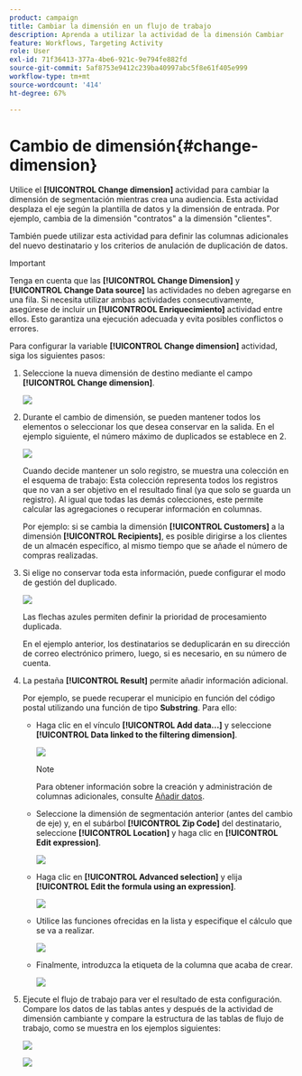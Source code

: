 ```yaml
---
product: campaign
title: Cambiar la dimensión en un flujo de trabajo
description: Aprenda a utilizar la actividad de la dimensión Cambiar
feature: Workflows, Targeting Activity
role: User
exl-id: 71f36413-377a-4be6-921c-9e794fe882fd
source-git-commit: 5af8753e9412c239ba40997abc5f8e61f405e999
workflow-type: tm+mt
source-wordcount: '414'
ht-degree: 67%

---
```


# Cambio de dimensión{#change-dimension}

Utilice el **[!UICONTROL Change dimension]** actividad para cambiar la dimensión de segmentación mientras crea una audiencia. Esta actividad desplaza el eje según la plantilla de datos y la dimensión de entrada. Por ejemplo, cambia de la dimensión &quot;contratos&quot; a la dimensión &quot;clientes&quot;.

También puede utilizar esta actividad para definir las columnas adicionales del nuevo destinatario y los criterios de anulación de duplicación de datos.

>[!IMPORTANT]
>
>Tenga en cuenta que las **[!UICONTROL Change Dimension]** y **[!UICONTROL Change Data source]** las actividades no deben agregarse en una fila. Si necesita utilizar ambas actividades consecutivamente, asegúrese de incluir un **[!UICONTROOL Enriquecimiento]** actividad entre ellos. Esto garantiza una ejecución adecuada y evita posibles conflictos o errores.

Para configurar la variable **[!UICONTROL Change dimension]** actividad, siga los siguientes pasos:

1. Seleccione la nueva dimensión de destino mediante el campo **[!UICONTROL Change dimension]**.

   ![](assets/s_user_change_dimension_param1.png)

1. Durante el cambio de dimensión, se pueden mantener todos los elementos o seleccionar los que desea conservar en la salida. En el ejemplo siguiente, el número máximo de duplicados se establece en 2.

   ![](assets/s_user_change_dimension_limit.png)

   Cuando decide mantener un solo registro, se muestra una colección en el esquema de trabajo: Esta colección representa todos los registros que no van a ser objetivo en el resultado final (ya que solo se guarda un registro). Al igual que todas las demás colecciones, este permite calcular las agregaciones o recuperar información en columnas.

   Por ejemplo: si se cambia la dimensión **[!UICONTROL Customers]** a la dimensión **[!UICONTROL Recipients]**, es posible dirigirse a los clientes de un almacén específico, al mismo tiempo que se añade el número de compras realizadas.

1. Si elige no conservar toda esta información, puede configurar el modo de gestión del duplicado.

   ![](assets/s_user_change_dimension_param2.png)

   Las flechas azules permiten definir la prioridad de procesamiento duplicada.

   En el ejemplo anterior, los destinatarios se deduplicarán en su dirección de correo electrónico primero, luego, si es necesario, en su número de cuenta.

1. La pestaña **[!UICONTROL Result]** permite añadir información adicional.

   Por ejemplo, se puede recuperar el municipio en función del código postal utilizando una función de tipo **Substring**. Para ello:

   * Haga clic en el vínculo **[!UICONTROL Add data...]** y seleccione **[!UICONTROL Data linked to the filtering dimension]**.

     ![](assets/wf_change-dimension_sample_01.png)

     >[!NOTE]
     >
     >Para obtener información sobre la creación y administración de columnas adicionales, consulte [Añadir datos](query.md#add-data).

   * Seleccione la dimensión de segmentación anterior (antes del cambio de eje) y, en el subárbol **[!UICONTROL Zip Code]** del destinatario, seleccione **[!UICONTROL Location]** y haga clic en **[!UICONTROL Edit expression]**.

     ![](assets/wf_change-dimension_sample_02.png)

   * Haga clic en **[!UICONTROL Advanced selection]** y elija **[!UICONTROL Edit the formula using an expression]**.

     ![](assets/wf_change-dimension_sample_03.png)

   * Utilice las funciones ofrecidas en la lista y especifique el cálculo que se va a realizar.

     ![](assets/wf_change-dimension_sample_04.png)

   * Finalmente, introduzca la etiqueta de la columna que acaba de crear.

     ![](assets/wf_change-dimension_sample_05.png)

1. Ejecute el flujo de trabajo para ver el resultado de esta configuración. Compare los datos de las tablas antes y después de la actividad de dimensión cambiante y compare la estructura de las tablas de flujo de trabajo, como se muestra en los ejemplos siguientes:

   ![](assets/wf_change-dimension_sample_06.png)

   ![](assets/wf_change-dimension_sample_07.png)
